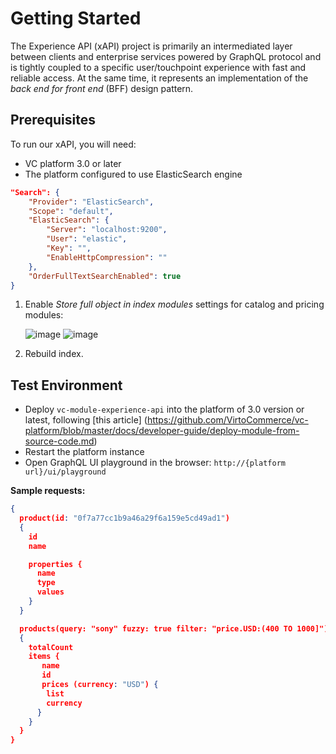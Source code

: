 # Getting Started
The Experience API (xAPI) project is primarily an intermediated layer between clients and enterprise  services powered by GraphQL protocol and is tightly coupled to a specific user/touchpoint experience with fast and reliable access. At the same time, it represents an implementation of the *back end for front end* (BFF) design pattern.

## Prerequisites
To run our xAPI, you will need:

- VC platform 3.0 or later
- The platform configured to use ElasticSearch engine

```json title="appsettings.json"
"Search": {
    "Provider": "ElasticSearch",
    "Scope": "default",
    "ElasticSearch": {
        "Server": "localhost:9200",
        "User": "elastic",
        "Key": "",
        "EnableHttpCompression": ""
    },
    "OrderFullTextSearchEnabled": true
}
```

1. Enable *Store full object in index modules* settings for catalog and pricing modules:

    ![image](https://user-images.githubusercontent.com/7566324/82232622-29adf380-992f-11ea-8df6-9d08fb0b421a.png)
    ![image](https://user-images.githubusercontent.com/7566324/82232762-5530de00-992f-11ea-8c8c-22766f8fa121.png)

2. Rebuild index.

## Test Environment

+ Deploy `vc-module-experience-api` into the platform of 3.0 version or latest, following [this article] (https://github.com/VirtoCommerce/vc-platform/blob/master/docs/developer-guide/deploy-module-from-source-code.md)
+ Restart the platform instance
+ Open GraphQL UI playground in the browser: `http://{platform url}/ui/playground`

**Sample requests:**

```json
{
  product(id: "0f7a77cc1b9a46a29f6a159e5cd49ad1")
  {
    id
    name

    properties {
      name
      type
      values
    }
  }

  products(query: "sony" fuzzy: true filter: "price.USD:(400 TO 1000]")
  {
    totalCount
    items {
       name
       id
       prices (currency: "USD") {
        list
        currency
      }
    }
  }
}
```
